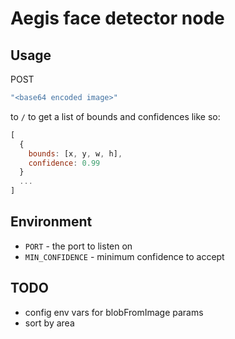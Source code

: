 # Aegis face detector node

## Usage
POST
```js
"<base64 encoded image>"
```
to `/` to get a list of bounds and confidences like so:
```js
[
  {
    bounds: [x, y, w, h],
    confidence: 0.99
  }
  ...
]
```

## Environment
- `PORT` - the port to listen on
- `MIN_CONFIDENCE` - minimum confidence to accept

## TODO
- config env vars for blobFromImage params
- sort by area
